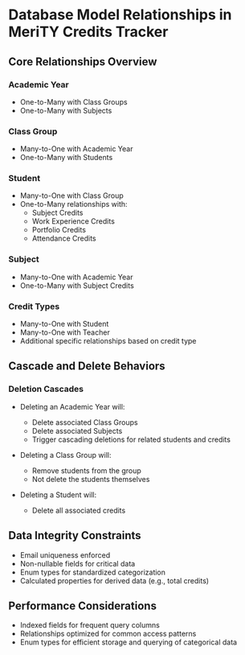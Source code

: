 # Database Model Relationships in MeriTY Credits Tracker

## Core Relationships Overview

### Academic Year
- One-to-Many with Class Groups
- One-to-Many with Subjects

### Class Group
- Many-to-One with Academic Year
- One-to-Many with Students

### Student
- Many-to-One with Class Group
- One-to-Many relationships with:
  - Subject Credits
  - Work Experience Credits
  - Portfolio Credits
  - Attendance Credits

### Subject
- Many-to-One with Academic Year
- One-to-Many with Subject Credits

### Credit Types
- Many-to-One with Student
- Many-to-One with Teacher
- Additional specific relationships based on credit type

## Cascade and Delete Behaviors

### Deletion Cascades
- Deleting an Academic Year will:
  - Delete associated Class Groups
  - Delete associated Subjects
  - Trigger cascading deletions for related students and credits

- Deleting a Class Group will:
  - Remove students from the group
  - Not delete the students themselves

- Deleting a Student will:
  - Delete all associated credits

## Data Integrity Constraints

- Email uniqueness enforced
- Non-nullable fields for critical data
- Enum types for standardized categorization
- Calculated properties for derived data (e.g., total credits)

## Performance Considerations

- Indexed fields for frequent query columns
- Relationships optimized for common access patterns
- Enum types for efficient storage and querying of categorical data
